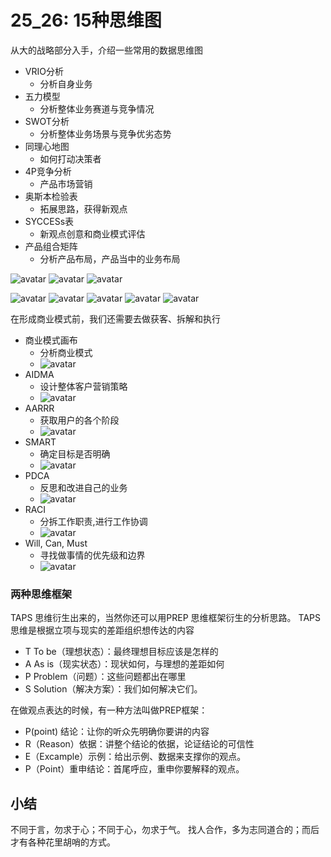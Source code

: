 # 25_26: 15种思维图

从大的战略部分入手，介绍一些常用的数据思维图
-   VRIO分析
    -   分析自身业务
-   五力模型
    -   分析整体业务赛道与竞争情况
-   SWOT分析
    -   分析整体业务场景与竞争优劣态势
-   同理心地图
    -   如何打动决策者
-   4P竞争分析
    -   产品市场营销
-   奥斯本检验表
    -   拓展思路，获得新观点
-   SYCCESs表
    -   新观点创意和商业模式评估
-   产品组合矩阵
    -   分析产品布局，产品当中的业务布局

![avatar](./../image/../images/25Mindmap.jpeg)
![avatar](./../image/../images/25Mindmap01.png)
![avatar](./../image/../images/25Mindmap02.png)

![avatar](./../image/../images/Mindmap03.png)
![avatar](./../image/../images/Mindmap04.png)
![avatar](./../image/../images/Mindmap05.png)
![avatar](./../image/../images/Mindmap06.png)
![avatar](./../image/../images/Mindmap07.png)

在形成商业模式前，我们还需要去做获客、拆解和执行
-   商业模式画布
    -   分析商业模式
    -   ![avatar](./../image/../images/26_mindmap.png)
-   AIDMA
    -   设计整体客户营销策略
    -   ![avatar](./../image/../images/26_mindmap01.png)
-   AARRR
    -   获取用户的各个阶段
    -   ![avatar](./../image/../images/26_mindmap02.png)
-   SMART
    -   确定目标是否明确
    -   ![avatar](./../image/../images/26_mindmap03.png)
-   PDCA
    -   反思和改进自己的业务
    -   ![avatar](./../image/../images/26_mindmap04.png)
-   RACI
    -   分拆工作职责,进行工作协调
    -   ![avatar](./../image/../images/26_mindmap05.png)
-   Will, Can, Must
    -   寻找做事情的优先级和边界
    -   ![avatar](./../image/../images/26_mindmap06.png)

### 两种思维框架
TAPS 思维衍生出来的，当然你还可以用PREP 思维框架衍生的分析思路。
TAPS思维是根据立项与现实的差距组织想传达的内容
-   T To be（理想状态）：最终理想目标应该是怎样的
-   A As is（现实状态）：现状如何，与理想的差距如何
-   P Problem（问题）：这些问题都出在哪里
-   S Solution（解决方案）：我们如何解决它们。


在做观点表达的时候，有一种方法叫做PREP框架：
-   P(point) 结论：让你的听众先明确你要讲的内容
-   R（Reason）依据：讲整个结论的依据，论证结论的可信性
-   E（Excample）示例：给出示例、数据来支撑你的观点。
-   P（Point）重申结论：首尾呼应，重申你要解释的观点。
## 小结
不同于言，勿求于心；不同于心，勿求于气。
找人合作，多为志同道合的；而后才有各种花里胡哨的方式。